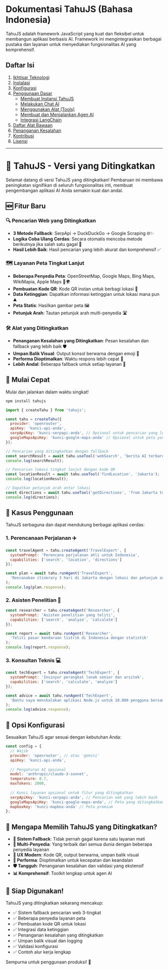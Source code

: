 # Dokumentasi TahuJS (Bahasa Indonesia)

TahuJS adalah framework JavaScript yang kuat dan fleksibel untuk membangun aplikasi berbasis AI. Framework ini mengintegrasikan berbagai pustaka dan layanan untuk menyediakan fungsionalitas AI yang komprehensif.

## Daftar Isi

1.  [Ikhtisar Teknologi](#1-ikhtisar-teknologi)
2.  [Instalasi](#2-instalasi)
3.  [Konfigurasi](#3-konfigurasi)
4.  [Penggunaan Dasar](#4-penggunaan-dasar)
    *   [Membuat Instansi TahuJS](#membuat-instansi-tahujs)
    *   [Melakukan Chat AI](#melakukan-chat-ai)
    *   [Menggunakan Alat (Tools)](#menggunakan-alat-tools)
    *   [Membuat dan Menjalankan Agen AI](#membuat-dan-menjalankan-agen-ai)
    *   [Integrasi LangChain](#integrasi-langchain)
5.  [Daftar Alat Bawaan](#5-daftar-alat-bawaan)
6.  [Penanganan Kesalahan](#6-penanganan-kesalahan)
7.  [Kontribusi](#7-kontribusi)
8.  [Lisensi](#8-lisensi)

---

# 🥘 TahuJS - Versi yang Ditingkatkan

Selamat datang di versi TahuJS yang ditingkatkan! Pembaruan ini membawa peningkatan signifikan di seluruh fungsionalitas inti, membuat pengembangan aplikasi AI Anda semakin kuat dan andal.

## 🆕 Fitur Baru

### 🔍 Pencarian Web yang Ditingkatkan
- **3 Metode Fallback**: SerpApi → DuckDuckGo → Google Scraping 🌐✨
- **Logika Coba Ulang Cerdas**: Secara otomatis mencoba metode berikutnya jika salah satu gagal 🔄
- **Hasil Lebih Baik**: Hasil pencarian yang lebih akurat dan komprehensif ✅

### 🗺️ Layanan Peta Tingkat Lanjut
- **Beberapa Penyedia Peta**: OpenStreetMap, Google Maps, Bing Maps, WikiMapia, Apple Maps 📍🌍
- **Pembuatan Kode QR**: Kode QR instan untuk berbagi lokasi 📱
- **Data Ketinggian**: Dapatkan informasi ketinggian untuk lokasi mana pun ⛰️
- **Peta Statis**: Hasilkan gambar peta 🖼️
- **Petunjuk Arah**: Tautan petunjuk arah multi-penyedia 🛣️

### 🛠️ Alat yang Ditingkatkan
- **Penanganan Kesalahan yang Ditingkatkan**: Pesan kesalahan dan fallback yang lebih baik 🛡️
- **Umpan Balik Visual**: Output konsol berwarna dengan emoji 🎨
- **Performa Dioptimalkan**: Waktu respons lebih cepat 🚀
- **Lebih Andal**: Beberapa fallback untuk setiap layanan 💪

## 🚀 Mulai Cepat

Mulai dan jalankan dalam waktu singkat!

```bash
npm install tahujs
```

```javascript
import { createTahu } from 'tahujs';

const tahu = createTahu({
  provider: 'openrouter',
  apiKey: 'kunci-api-anda',
  serpApiKey: 'kunci-serpapi-anda', // Opsional untuk pencarian yang lebih baik
  googleMapsApiKey: 'kunci-google-maps-anda' // Opsional untuk peta yang ditingkatkan
});

// Pencarian yang ditingkatkan dengan fallback
const searchResult = await tahu.useTool('webSearch', 'berita AI terbaru');
console.log(searchResult);

// Pencarian lokasi tingkat lanjut dengan kode QR
const locationResult = await tahu.useTool('findLocation', 'Jakarta');
console.log(locationResult);

// Dapatkan petunjuk arah antar lokasi
const directions = await tahu.useTool('getDirections', 'from Jakarta to Bandung');
console.log(directions);
```

## 🎯 Kasus Penggunaan

TahuJS serbaguna dan dapat mendukung berbagai aplikasi cerdas:

### 1. Perencanaan Perjalanan ✈️
```javascript
const travelAgent = tahu.createAgent('TravelExpert', {
  systemPrompt: 'Perencana perjalanan ahli untuk Indonesia',
  capabilities: ['search', 'location', 'directions']
});

const plan = await tahu.runAgent('TravelExpert', 
  'Rencanakan itinerary 3 hari di Jakarta dengan lokasi dan petunjuk arah yang tepat'
);
console.log(plan.response);
```

### 2. Asisten Penelitian 🔬
```javascript
const researcher = tahu.createAgent('Researcher', {
  systemPrompt: 'Asisten penelitian yang teliti',
  capabilities: ['search', 'analyze', 'calculate']
});

const report = await tahu.runAgent('Researcher', 
  'Teliti pasar kendaraan listrik di Indonesia dengan statistik'
);
console.log(report.response);
```

### 3. Konsultan Teknis 💻
```javascript
const techExpert = tahu.createAgent('TechExpert', {
  systemPrompt: 'Insinyur perangkat lunak senior dan arsitek',
  capabilities: ['search', 'calculate', 'analyze']
});

const advice = await tahu.runAgent('TechExpert', 
  'Bantu saya menskalakan aplikasi Node.js untuk 10.000 pengguna bersamaan'
);
console.log(advice.response);
```

## 🔧 Opsi Konfigurasi

Sesuaikan TahuJS agar sesuai dengan kebutuhan Anda:

```javascript
const config = {
  // Wajib
  provider: 'openrouter', // atau 'gemini'
  apiKey: 'kunci-api-anda',
  
  // Pengaturan AI opsional
  model: 'anthropic/claude-3-sonnet',
  temperature: 0.7,
  maxTokens: 2000,
  
  // Kunci layanan opsional untuk fitur yang ditingkatkan
  serpApiKey: 'kunci-serpapi-anda', // Pencarian web yang lebih baik
  googleMapsApiKey: 'kunci-google-maps-anda', // Peta yang ditingkatkan
  mapboxKey: 'kunci-mapbox-anda' // Peta premium
};
```

## 🌟 Mengapa Memilih TahuJS yang Ditingkatkan?

- **🔄 Sistem Fallback**: Tidak pernah gagal karena satu layanan mati
- **🎯 Multi-Penyedia**: Yang terbaik dari semua dunia dengan beberapa penyedia layanan
- **📱 UX Modern**: Kode QR, output berwarna, umpan balik visual
- **🚀 Performa**: Dioptimalkan untuk kecepatan dan keandalan
- **🛡️ Tangguh**: Penanganan kesalahan dan validasi yang ekstensif
- **📊 Komprehensif**: Toolkit lengkap untuk agen AI

## 🎉 Siap Digunakan!

TahuJS yang ditingkatkan sekarang mencakup:
- ✅ Sistem fallback pencarian web 3-tingkat
- ✅ Beberapa penyedia layanan peta
- ✅ Pembuatan kode QR untuk lokasi
- ✅ Integrasi data ketinggian
- ✅ Penanganan kesalahan yang ditingkatkan
- ✅ Umpan balik visual dan logging
- ✅ Validasi konfigurasi
- ✅ Contoh alur kerja lengkap

Sempurna untuk penggunaan produksi! 🚀
